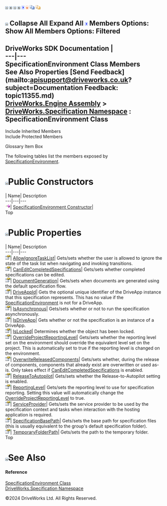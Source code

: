 ![](dotnetimages/collapse.gif) ![](dotnetimages/expand.gif) ![](dotnetimages/collapse.gif) ![](dotnetimages/expand.gif) ![](dotnetimages/drpdown.gif) ![](dotnetimages/drpdown_orange.gif) ![](dotnetimages/copycode.gif) ![](dotnetimages/copycodeHighlight.gif)

![](dotnetimages/collapse.gif) Collapse All Expand All ![](dotnetimages/drpdown.gif) Members Options: Show All  Members Options: Filtered   
---  
DriveWorks SDK Documentation  |   
---|---  
SpecificationEnvironment Class Members   
See Also Properties [Send Feedback](mailto:apisupport@driveworks.co.uk?subject=Documentation Feedback: topic11355.md)  
[DriveWorks.Engine Assembly](topic2156.md) > [DriveWorks.Specification Namespace](topic10764.md) : SpecificationEnvironment Class  
---  
  
Include Inherited Members    
Include Protected Members  


Glossary Item Box

The following tables list the members exposed by [SpecificationEnvironment](topic11355.md).

# ![](dotnetimages/collapse.gif)Public Constructors

| Name| Description  
---|---|---  
![Public Constructor](dotnetimages/publicConstructor.gif)| [SpecificationEnvironment Constructor](topic11361.md)|   
Top

# ![](dotnetimages/collapse.gif)Public Properties

| Name| Description  
---|---|---  
![Public Property](dotnetimages/publicProperty.gif)| [AllowIgnoreTaskList](topic11362.md)| Gets/sets whether the user is allowed to ignore the state of the task list when navigating and invoking transitions.   
![Public Property](dotnetimages/publicProperty.gif)| [CanEditCompletedSpecifications](topic11363.md)| Gets/sets whether completed specifications can be edited.   
![Public Property](dotnetimages/publicProperty.gif)| [DocumentGeneration](topic11364.md)| Gets/sets when documents are generated using the default specification flow.   
![Public Property](dotnetimages/publicProperty.gif)| [DriveAppId](topic11365.md)| Gets the optional unique identifier of the DriveApp instance that this specification represents. This has no value if the [SpecificationEnvironment](topic11355.md) is not for a DriveApp.   
![Public Property](dotnetimages/publicProperty.gif)| [IsAsynchronous](topic11366.md)| Gets/sets whether or not to run the specification asynchronously.   
![Public Property](dotnetimages/publicProperty.gif)| [IsDriveApp](topic11367.md)| Gets whether or not the specification is an instance of a DriveApp.   
![Public Property](dotnetimages/publicProperty.gif)| [IsLocked](topic11368.md)| Determines whether the object has been locked.   
![Public Property](dotnetimages/publicProperty.gif)| [OverrideProjectReportingLevel](topic11369.md)| Gets/sets whether the reporting level set on the environment should override the equivalent level set on the project. This is automatically set to true if the reporting level is changed on the environment.   
![Public Property](dotnetimages/publicProperty.gif)| [OverwriteReleasedComponents](topic11370.md)| Gets/sets whether, during the release of components, components that already exist are overwritten or used as-is. Only takes effect if [CanEditCompletedSpecifications](topic11363.md) is enabled.   
![Public Property](dotnetimages/publicProperty.gif)| [ReleaseToAutopilot](topic11371.md)| Gets/sets whether the Release-to-Autopilot setting is enabled.   
![Public Property](dotnetimages/publicProperty.gif)| [ReportingLevel](topic11372.md)| Gets/sets the reporting level to use for specification reporting. Setting this value will automatically change the [OverrideProjectReportingLevel](topic11369.md) to true.   
![Public Property](dotnetimages/publicProperty.gif)| [ServiceProvider](topic11373.md)| Gets/sets the service provider to be used by the specification context and tasks when interaction with the hosting application is required.   
![Public Property](dotnetimages/publicProperty.gif)| [SpecificationBasePath](topic11374.md)| Gets/sets the base path for specification files (this is usually equivalent to the group's default specification folder).   
![Public Property](dotnetimages/publicProperty.gif)| [TemporaryFolderPath](topic11375.md)| Gets/sets the path to the temporary folder.   
Top

# ![](dotnetimages/collapse.gif)See Also

#### Reference

[SpecificationEnvironment Class](topic11355.md)   
[DriveWorks.Specification Namespace](topic10764.md)

©2024 DriveWorks Ltd. All Rights Reserved.
